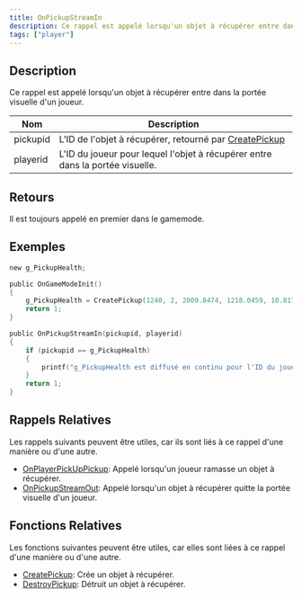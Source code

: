 ```yaml
---
title: OnPickupStreamIn
description: Ce rappel est appelé lorsqu'un objet à récupérer entre dans la portée visuelle d'un joueur.
tags: ["player"]
---
```


<VersionWarn version='omp v1.1.0.2612' />

## Description

Ce rappel est appelé lorsqu'un objet à récupérer entre dans la portée visuelle d'un joueur.

| Nom       | Description                                                                 |
|-----------|-----------------------------------------------------------------------------|
| pickupid  | L'ID de l'objet à récupérer, retourné par [CreatePickup](../functions/CreatePickup) |
| playerid  | L'ID du joueur pour lequel l'objet à récupérer entre dans la portée visuelle.                   |

## Retours

Il est toujours appelé en premier dans le gamemode.

## Exemples

```c
new g_PickupHealth;

public OnGameModeInit()
{
    g_PickupHealth = CreatePickup(1240, 2, 2009.8474, 1218.0459, 10.8175);
    return 1;
}

public OnPickupStreamIn(pickupid, playerid)
{
    if (pickupid == g_PickupHealth)
    {
        printf("g_PickupHealth est diffusé en continu pour l'ID du joueur %d", playerid);
    }
    return 1;
}

```

## Rappels Relatives

Les rappels suivants peuvent être utiles, car ils sont liés à ce rappel d'une manière ou d'une autre.

- [OnPlayerPickUpPickup](OnPlayerPickUpPickup): Appelé lorsqu'un joueur ramasse un objet à récupérer.
- [OnPickupStreamOut](OnPickupStreamOut): Appelé lorsqu'un objet à récupérer quitte la portée visuelle d'un joueur.

## Fonctions Relatives

Les fonctions suivantes peuvent être utiles, car elles sont liées à ce rappel d'une manière ou d'une autre.

- [CreatePickup](../functions/CreatePickup): Crée un objet à récupérer.
- [DestroyPickup](../functions/DestroyPickup): Détruit un objet à récupérer.
